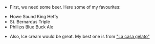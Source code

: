 * First, we need some beer. Here some of my favourites:
 - Howe Sound King Heffy
 - St. Bernardus Triple
 - Phillips Blue Buck Ale
* Also, Ice cream would be great. My best one is from ["La casa gelato"](http://www.vancitybuzz.com/2013/06/best-ice-cream-spots-in-vancouver-la-casa-gelato/)
